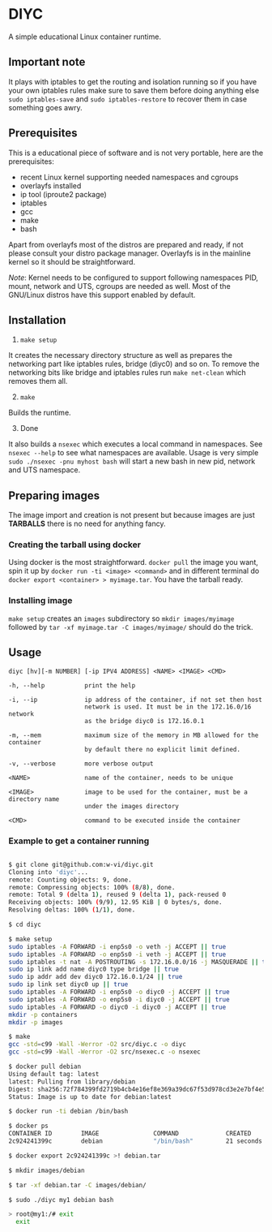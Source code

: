 # DIYC

A simple educational Linux container runtime.

## Important note

It plays with iptables to get the routing and isolation running so if
you have your own iptables rules make sure to save them before doing
anything else `sudo iptables-save` and `sudo iptables-restore` to
recover them in case something goes awry.

## Prerequisites

This is a educational piece of software and is not very portable, here
are the prerequisites:

- recent Linux kernel supporting needed namespaces and cgroups
- overlayfs installed
- ip tool (iproute2 package)
- iptables
- gcc
- make
- bash

Apart from overlayfs most of the distros are prepared and ready, if not
please consult your distro package manager. Overlayfs is in the
mainline kernel so it should be straightforward.

*Note*: Kernel needs to be configured to support following namespaces
PID, mount, network and UTS, cgroups are needed as well. Most of the GNU/Linux distros have
this support enabled by default.


## Installation

1. `make setup`

It creates the necessary directory structure as well as prepares the
networking part like iptables rules, bridge (diyc0) and so on. To
remove the networking bits like bridge and iptables rules run `make
net-clean` which removes them all.

2. `make`

Builds the runtime.

3. Done

It also builds a `nsexec` which executes a local command in namespaces. See `nsexec --help` to see what namespaces are available. Usage is very simple `sudo ./nsexec -pnu myhost bash` will start a new bash in new pid, network and UTS namespace.


## Preparing images

The image import and creation is not present but because images are
just **TARBALLS** there is no need for anything fancy.


### Creating the tarball using docker

Using docker is the most straightforward. `docker pull` the image you
want, spin it up by `docker run -ti <image> <command>` and in
different terminal do `docker export <container> > myimage.tar`. You
have the tarball ready.

### Installing image

`make setup` creates an `images` subdirectory so
`mkdir images/myimage` followed by
`tar -xf myimage.tar -C images/myimage/`
should do the trick.


## Usage

`diyc [hv][-m NUMBER] [-ip IPV4 ADDRESS] <NAME> <IMAGE> <CMD>`

    -h, --help           print the help

    -i, --ip             ip address of the container, if not set then host
                         network is used. It must be in the 172.16.0/16 network
                         as the bridge diyc0 is 172.16.0.1

    -m, --mem            maximum size of the memory in MB allowed for the container
                         by default there no explicit limit defined.

    -v, --verbose        more verbose output

    <NAME>               name of the container, needs to be unique

    <IMAGE>              image to be used for the container, must be a directory name
                         under the images directory

    <CMD>                command to be executed inside the container



### Example to get a container running

```sh

$ git clone git@github.com:w-vi/diyc.git
Cloning into 'diyc'...
remote: Counting objects: 9, done.
remote: Compressing objects: 100% (8/8), done.
remote: Total 9 (delta 1), reused 9 (delta 1), pack-reused 0
Receiving objects: 100% (9/9), 12.95 KiB | 0 bytes/s, done.
Resolving deltas: 100% (1/1), done.

$ cd diyc

$ make setup
sudo iptables -A FORWARD -i enp5s0 -o veth -j ACCEPT || true
sudo iptables -A FORWARD -o enp5s0 -i veth -j ACCEPT || true
sudo iptables -t nat -A POSTROUTING -s 172.16.0.0/16 -j MASQUERADE || true
sudo ip link add name diyc0 type bridge || true
sudo ip addr add dev diyc0 172.16.0.1/24 || true
sudo ip link set diyc0 up || true
sudo iptables -A FORWARD -i enp5s0 -o diyc0 -j ACCEPT || true
sudo iptables -A FORWARD -o enp5s0 -i diyc0 -j ACCEPT || true
sudo iptables -A FORWARD -o diyc0 -i diyc0 -j ACCEPT || true
mkdir -p containers
mkdir -p images

$ make
gcc -std=c99 -Wall -Werror -O2 src/diyc.c -o diyc
gcc -std=c99 -Wall -Werror -O2 src/nsexec.c -o nsexec

$ docker pull debian
Using default tag: latest
latest: Pulling from library/debian
Digest: sha256:72f784399fd2719b4cb4e16ef8e369a39dc67f53d978cd3e2e7bf4e502c7b793
Status: Image is up to date for debian:latest

$ docker run -ti debian /bin/bash

$ docker ps
CONTAINER ID        IMAGE               COMMAND             CREATED             STATUS              PORTS               NAMES
2c924241399c        debian              "/bin/bash"         21 seconds ago      Up 20 seconds                           epic_leavitt

$ docker export 2c924241399c >! debian.tar

$ mkdir images/debian

$ tar -xf debian.tar -C images/debian/

$ sudo ./diyc my1 debian bash

> root@my1:/# exit
  exit

```
